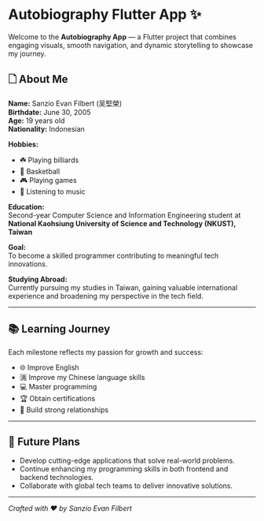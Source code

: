 # Autobiography Flutter App ✨

Welcome to the **Autobiography App** — a Flutter project that combines engaging visuals, smooth navigation, and dynamic storytelling to showcase my journey.

## 🗋 About Me

**Name:** Sanzio Evan Filbert (吴堅榮)  
**Birthdate:** June 30, 2005  
**Age:** 19 years old  
**Nationality:** Indonesian  

**Hobbies:**  
- ☘️ Playing billiards  
- 🏀 Basketball  
- 🎮 Playing games  
- 🎵 Listening to music  

**Education:**  
Second-year Computer Science and Information Engineering student at **National Kaohsiung University of Science and Technology (NKUST), Taiwan** 

**Goal:**  
To become a skilled programmer contributing to meaningful tech innovations.  

**Studying Abroad:**  
Currently pursuing my studies in Taiwan, gaining valuable international experience and broadening my perspective in the tech field.

---

## 📚 Learning Journey

Each milestone reflects my passion for growth and success:

- 🌐 Improve English
- 🈵 Improve my Chinese language skills  
- 💻 Master programming  
- 🏆 Obtain certifications  
- 🤝 Build strong relationships  

---

## 🚀 Future Plans

- Develop cutting-edge applications that solve real-world problems.  
- Continue enhancing my programming skills in both frontend and backend technologies.  
- Collaborate with global tech teams to deliver innovative solutions.  

---

*Crafted with ❤️ by Sanzio Evan Filbert*
